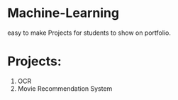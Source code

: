 # Machine-Learning

easy to make Projects for students to show on portfolio.

# Projects:
1. OCR
2. Movie Recommendation System
